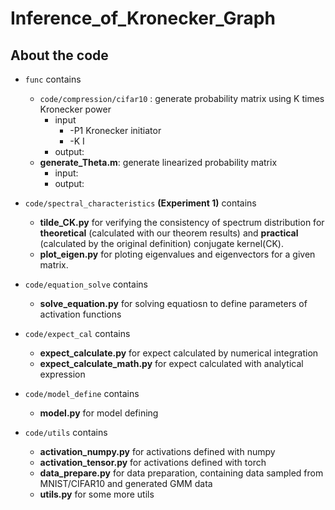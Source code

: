 # Inference_of_Kronecker_Graph
## About the code

* `func` contains 
  * `code/compression/cifar10` : generate probability matrix using K times Kronecker power
    * input
      * -P1 Kronecker initiator
      * -K I
    * output:
  * **generate_Theta.m**: generate linearized probability matrix 
    * input: 
    * output:


* `code/spectral_characteristics` **(Experiment 1)** contains
  * **tilde_CK.py** for verifying the consistency of spectrum distribution for **theoretical** (calculated with our theorem results) and **practical** (calculated by the original definition) conjugate kernel(CK).
  * **plot_eigen.py** for ploting eigenvalues and eigenvectors for a given matrix.

* `code/equation_solve` contains
  * **solve_equation.py** for solving equatiosn to define parameters of activation functions

* `code/expect_cal` contains
  * **expect_calculate.py** for expect calculated by numerical integration
  * **expect_calculate_math.py** for expect calculated with analytical expression
 
* `code/model_define` contains
  * **model.py** for model defining
 
* `code/utils` contains
  * **activation_numpy.py** for activations defined with numpy
  * **activation_tensor.py** for activations defined with torch
  * **data_prepare.py** for data preparation, containing data sampled from MNIST/CIFAR10 and generated GMM data
  * **utils.py** for some more utils 

